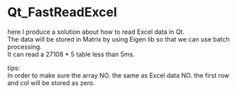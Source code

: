 # Qt_FastReadExcel
here I produce a solution about how to read Excel data in Qt.  
The data will be stored in Matrix by using Eigen lib so that we can use batch processing.  
It can read a 27108 * 5 table less than 5ms.  
  
tips:  
In order to make sure the array NO. the same as Excel data NO. the first row and col will be stored as zero.  

